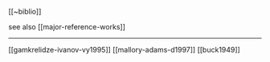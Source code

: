 [[~biblio]]

see also [[major-reference-works]]

---

[[gamkrelidze-ivanov-vy1995]]
[[mallory-adams-d1997]]
[[buck1949]]